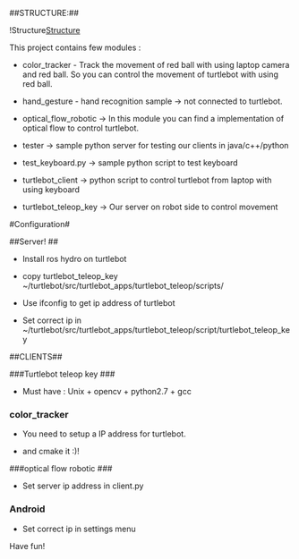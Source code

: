 ##STRUCTURE:##

!Structure[Structure](structure.png) 


This project contains few modules : 

* color_tracker - Track the movement of red ball with using laptop camera and red ball. So you can control the movement of turtlebot with using red ball.

* hand_gesture - hand recognition sample -> not connected to turtlebot.

* optical_flow_robotic -> In this module you can find a implementation of optical flow to control turtlebot.
* tester -> sample python server for testing our clients in java/c++/python

* test_keyboard.py -> sample python script to test keyboard

* turtlebot_client -> python script to control turtlebot from laptop with using keyboard

* turtlebot_teleop_key -> Our server on robot side to control movement

#Configuration#

##Server! ##

* Install ros hydro on turtlebot

* copy turtlebot_teleop_key ~/turtlebot/src/turtlebot_apps/turtlebot_teleop/scripts/

* Use ifconfig to get ip address of turtlebot

* Set correct ip in ~/turtlebot/src/turtlebot_apps/turtlebot_teleop/script/turtlebot_teleop_key

##CLIENTS##

###Turtlebot teleop key ###

* Must have : Unix + opencv + python2.7 + gcc

### color_tracker ###

* You need to setup a IP address for turtlebot.

* and cmake it :)!

###optical flow robotic ###

* Set server ip address in client.py

### Android ###

* Set correct ip in settings menu


Have fun!


